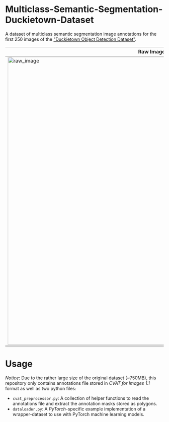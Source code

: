 # Multiclass-Semantic-Segmentation-Duckietown-Dataset
A dataset of multiclass semantic segmentation image annotations for the first 250 images of the ["Duckietown Object Detection Dataset"](https://docs.duckietown.org/daffy/AIDO/out/object_detection_dataset.html).

| Raw Image | Segmentated Image |
| --- | --- |
| <img width="915" alt="raw_image" src="https://user-images.githubusercontent.com/42655977/211690204-301193c3-a651-4a3a-bd66-6458cf3a8778.png"> | <img width="915" alt="segmentation_mask" src="https://user-images.githubusercontent.com/42655977/211690212-2c9ca63a-f3ae-4d65-a4e0-ea76b20a616f.png"> |


# Usage

*Notice*: Due to the rather large size of the original dataset (~750MB), this repository only contains annotations file stored in *CVAT for Images 1.1* format as well as two python files:
- `cvat_preprocessor.py`: A collection of helper functions to read the annotations file and extract the annotation masks stored as polygons.
- `dataloader.py`: A _PyTorch_-specific example implementation of a wrapper-dataset to use with PyTorch machine learning models. 
